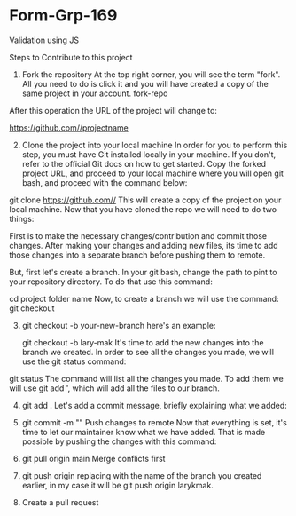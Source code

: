 # Form-Grp-169
Validation using JS

Steps to Contribute to this project

1. Fork the repository At the top right corner, you will see the term "fork". All you need to do is click it and you will have created a copy of the same project in your account. fork-repo

After this operation the URL of the project will change to:

https://github.com//projectname

2. Clone the project into your local machine In order for you to perform this step, you must have Git installed locally in your machine. If you don't, refer to the official Git docs on how to get started. Copy the forked project URL, and proceed to your local machine where you will open git bash, and proceed with the command below:

git clone https://github.com// This will create a copy of the project on your local machine. Now that you have cloned the repo we will need to do two things:

First is to make the necessary changes/contribution and commit those changes. After making your changes and adding new files, its time to add those changes into a separate branch before pushing them to remote.

But, first let's create a branch. In your git bash, change the path to pint to your repository directory. To do that use this command:

cd project folder name Now, to create a branch we will use the command: git checkout

3. git checkout -b your-new-branch here's an example:

   git checkout -b lary-mak It's time to add the new changes into the branch we created. In order to see all the changes you made, we will use the git status command:

git status The command will list all the changes you made. To add them we will use git add ', which will add all the files to our branch.

4. git add . Let's add a commit message, briefly explaining what we added:

5. git commit -m "" Push changes to remote Now that everything is set, it's time to let our maintainer know what we have added. That is made possible by pushing the changes with this command:
6. git pull origin main Merge conflicts first
7. git push origin replacing with the name of the branch you created earlier, in my case it will be git push origin larykmak.
8. Create a pull request
